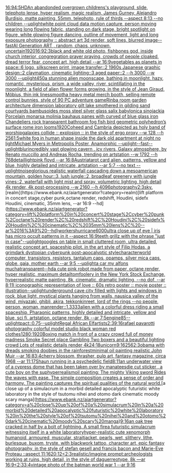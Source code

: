 [16:9](https://www.ebank.nz/aiartgenerator?category=16%3A9)[4:5](https://www.ebank.nz/aiartgenerator?category=4%3A5)[HD](https://www.ebank.nz/aiartgenerator?category=HD)[An abandonded overgrown childrens's playground, slide, telephoto lense, hyper realism, magic realism, James Gurney, Alejandro Burdisio, matte painting, 55mm, telephoto, rule of thirds --aspect 8:13 --no children --uplight](https://www.ebank.nz/aiartgenerator?category=An%20abandonded%20overgrown%20childrens%27s%20playground%2C%20slide%2C%20telephoto%20lense%2C%20hyper%20realism%2C%20magic%20realism%2C%20James%20Gurney%2C%20Alejandro%20Burdisio%2C%20matte%20painting%2C%2055mm%2C%20telephoto%2C%20rule%20of%20thirds%20--aspect%208%3A13%20--no%20children%20--uplight)[white point cloud data motion capture, person moving wearing long flowing fabric,  standing on dark stage, bright spotlight on figure, white glowing figure dancing, outline of movement, light and long exposure photography :: abstract art 3d render, soft lines, blurred image](https://www.ebank.nz/aiartgenerator?category=white%20point%20cloud%20data%20motion%20capture%2C%20person%20moving%20wearing%20long%20flowing%20fabric%2C%20%20standing%20on%20dark%20stage%2C%20bright%20spotlight%20on%20figure%2C%20white%20glowing%20figure%20dancing%2C%20outline%20of%20movement%2C%20light%20and%20long%20exposure%20photography%20%3A%3A%20abstract%20art%203d%20render%2C%20soft%20lines%2C%20blurred%20image)[--fast](https://www.ebank.nz/aiartgenerator?category=--fast)[AI Generation ART , random, chaos, unknown, uncertain](https://www.ebank.nz/aiartgenerator?category=AI%20Generation%20ART%20%2C%20random%2C%20chaos%2C%20unknown%2C%20uncertain)[1920](https://www.ebank.nz/aiartgenerator?category=1920)[16:9](https://www.ebank.nz/aiartgenerator?category=16%3A9)[2:3](https://www.ebank.nz/aiartgenerator?category=2%3A3)[black and white old photo, fishbones god, inside church interior, congregration prayer praying, crowds of people cloaked, dread terror fear, concept art, high detail --ar 16:9](https://www.ebank.nz/aiartgenerator?category=black%20and%20white%20old%20photo%2C%20fishbones%20god%2C%20inside%20church%20interior%2C%20congregration%20prayer%20praying%2C%20crowds%20of%20people%20cloaked%2C%20dread%20terror%20fear%2C%20concept%20art%2C%20high%20detail%20--ar%2016%3A9)[vegetables as planets in space::6 logo, silkscreen print, image transfer::2 1960s Japanese graphic design::2 claymation, cinematic lighting::3 aged paper::2 --h 3000 --w 3000 --uplight](https://www.ebank.nz/aiartgenerator?category=vegetables%20as%20planets%20in%20space%3A%3A6%20logo%2C%20silkscreen%20print%2C%20image%20transfer%3A%3A2%201960s%20Japanese%20graphic%20design%3A%3A2%20claymation%2C%20cinematic%20lighting%3A%3A3%20aged%20paper%3A%3A2%20--h%203000%20--w%203000%20--uplight)[450](https://www.ebank.nz/aiartgenerator?category=450)[a stunning alien moonscape, bathing in moonlight, hazy, romantic, mysterious, prism, a wide valley, river, scintillating in the moonlight, a field of alien flower forms growing, in the style of Jean Giraud, Möbius, thin ink lines](https://www.ebank.nz/aiartgenerator?category=a%20stunning%20alien%20moonscape%2C%20bathing%20in%20moonlight%2C%20hazy%2C%20romantic%2C%20mysterious%2C%20prism%2C%20a%20wide%20valley%2C%20river%2C%20scintillating%20in%20the%20moonlight%2C%20a%20field%20of%20alien%20flower%20forms%20growing%2C%20in%20the%20style%20of%20Jean%20Giraud%2C%20M%C3%B6bius%2C%20thin%20ink%20lines)[smooth](https://www.ebank.nz/aiartgenerator?category=smooth)[a heavy metal merch booth, selling remote control bunnies, style of 90 PC adventure game](https://www.ebank.nz/aiartgenerator?category=a%20heavy%20metal%20merch%20booth%2C%20selling%20remote%20control%20bunnies%2C%20style%20of%2090%20PC%20adventure%20game)[Rinba room garden architecture dimension laboratory gilt lake smothered in gilding sand courtyards bambusoides moss steel silver glass salix babylonica sinojackia Porcelain monarsa molinia bauhaus panes with curved of blue glass iron Chandeliers rock transparent bathroom fog fish bird geometric polyhedron’s surface rome iron looms](https://www.ebank.nz/aiartgenerator?category=Rinba%20room%20garden%20architecture%20dimension%20laboratory%20gilt%20lake%20smothered%20in%20gilding%20sand%20courtyards%20bambusoides%20moss%20steel%20silver%20glass%20salix%20babylonica%20sinojackia%20Porcelain%20monarsa%20molinia%20bauhaus%20panes%20with%20curved%20of%20blue%20glass%20iron%20Chandeliers%20rock%20transparent%20bathroom%20fog%20fish%20bird%20geometric%20polyhedron%E2%80%99s%20surface%20rome%20iron%20looms)[1920](https://www.ebank.nz/aiartgenerator?category=1920)[Coheed and Cambria depicted as holy band of worship](https://www.ebank.nz/aiartgenerator?category=Coheed%20and%20Cambria%20depicted%20as%20holy%20band%20of%20worship)[galaxies collide :: explosion :: in the style of ergo proxy --w 128 --h 256](https://www.ebank.nz/aiartgenerator?category=galaxies%20collide%20%3A%3A%20explosion%20%3A%3A%20in%20the%20style%20of%20ergo%20proxy%20--w%20128%20--h%20256)[1:5](https://www.ebank.nz/aiartgenerator?category=1%3A5)[white fog in human shape inside the dark old apartment at night no light](https://www.ebank.nz/aiartgenerator?category=white%20fog%20in%20human%20shape%20inside%20the%20dark%20old%20apartment%20at%20night%20no%20light)[Michael Myers in Metropolis Poster, Anamorphic --uplight](https://www.ebank.nz/aiartgenerator?category=Michael%20Myers%20in%20Metropolis%20Poster%2C%20Anamorphic%20--uplight)[--fast](https://www.ebank.nz/aiartgenerator?category=--fast)[](https://www.ebank.nz/aiartgenerator?category=)[--uplight](https://www.ebank.nz/aiartgenerator?category=--uplight)[blur](https://www.ebank.nz/aiartgenerator?category=blur)[incredibly vast glowing cavern , icy rivers, Galaxy atmosphere, by Renato muccillo and Andreas Rocha, trending on artstation  --w 1792 --h 768](https://www.ebank.nz/aiartgenerator?category=incredibly%20vast%20glowing%20cavern%20%2C%20icy%20rivers%2C%20Galaxy%20atmosphere%2C%20by%20Renato%20muccillo%20and%20Andreas%20Rocha%2C%20trending%20on%20artstation%20%20--w%201792%20--h%20768)[detail](https://www.ebank.nz/aiartgenerator?category=detail)[light](https://www.ebank.nz/aiartgenerator?category=light)[pink floyd --ar 16:8](https://www.ebank.nz/aiartgenerator?category=pink%20floyd%20--ar%2016%3A8)[Austria](https://www.ebank.nz/aiartgenerator?category=Austria)[tarot card alien, patterns, yellow and blue, highly detailed and intricate, artstation --ar 5:7 --no text --uplight](https://www.ebank.nz/aiartgenerator?category=tarot%20card%20alien%2C%20patterns%2C%20yellow%20and%20blue%2C%20highly%20detailed%20and%20intricate%2C%20artstation%20--ar%205%3A7%20--no%20text%20--uplight)[noise](https://www.ebank.nz/aiartgenerator?category=noise)[glorious realistic waterfall cascading down a mesoamerican mountain, golden hour::3, lush jungle::2, broadleaf greenery with jungle vines::2, waterfall with light mist and spray, volumetric lighting, high detail 4k render, 4k post-processing --w 2160  --h 4096](https://www.ebank.nz/aiartgenerator?category=glorious%20realistic%20waterfall%20cascading%20down%20a%20mesoamerican%20mountain%2C%20golden%20hour%3A%3A3%2C%20lush%20jungle%3A%3A2%2C%20broadleaf%20greenery%20with%20jungle%20vines%3A%3A2%2C%20waterfall%20with%20light%20mist%20and%20spray%2C%20volumetric%20lighting%2C%20high%20detail%204k%20render%2C%204k%20post-processing%20--w%202160%20%20--h%204096)[photography](https://www.ebank.nz/aiartgenerator?category=photography)[2:3](https://www.ebank.nz/aiartgenerator?category=2%3A3)[sky.](https://www.ebank.nz/aiartgenerator?category=sky.)[realm](https://www.ebank.nz/aiartgenerator?category=realm)[lift platform in concert stage,cyber punk,octane render, redshift, Houdini, sidefx Houdini, cinematic, 35mm lens, --ar 16:9 --hd](https://www.ebank.nz/aiartgenerator?category=lift%20platform%20in%20concert%20stage%2Ccyber%20punk%2Coctane%20render%2C%20redshift%2C%20Houdini%2C%20sidefx%20Houdini%2C%20cinematic%2C%2035mm%20lens%2C%20--ar%2016%3A9%20--hd)[workers](https://www.ebank.nz/aiartgenerator?category=workers)[hurricane](https://www.ebank.nz/aiartgenerator?category=hurricane)[6000](https://www.ebank.nz/aiartgenerator?category=6000)[ultra close up of eye |  iris has micro occult patterns in it --aspect 16:9](https://www.ebank.nz/aiartgenerator?category=ultra%20close%20up%20of%20eye%20%7C%20%20iris%20has%20micro%20occult%20patterns%20in%20it%20--aspect%2016%3A9)[teeth grillz with the phrase "just in case"](https://www.ebank.nz/aiartgenerator?category=teeth%20grillz%20with%20the%20phrase%20%22just%20in%20case%22)[--uplight](https://www.ebank.nz/aiartgenerator?category=--uplight)[googles on table in small cluttered room, ultra detailed, realistic concept art. spaceship pilot. in the art style of Filip Hodas, a grimdark dystopian cyberpunk post-apocalyptic style](https://www.ebank.nz/aiartgenerator?category=googles%20on%20table%20in%20small%20cluttered%20room%2C%20ultra%20detailed%2C%20realistic%20concept%20art.%20spaceship%20pilot.%20in%20the%20art%20style%20of%20Filip%20Hodas%2C%20a%20grimdark%20dystopian%20cyberpunk%20post-apocalyptic%20style)[character](https://www.ebank.nz/aiartgenerator?category=character)[world computer, transistors, resistors, tantalum caps, opamps, silver mica caps, globe, gaia, mother earth --ar 9:5 --uplight](https://www.ebank.nz/aiartgenerator?category=world%20computer%2C%20transistors%2C%20resistors%2C%20tantalum%20caps%2C%20opamps%2C%20silver%20mica%20caps%2C%20globe%2C%20gaia%2C%20mother%20earth%20--ar%209%3A5%20--uplight)[a car my alfons mucha](https://www.ebank.nz/aiartgenerator?category=a%20car%20my%20alfons%20mucha)[transparent](https://www.ebank.nz/aiartgenerator?category=transparent)[--hd](https://www.ebank.nz/aiartgenerator?category=--hd)[a cute pink robot made from paper, octane render, hyper realistic, maximum detail](https://www.ebank.nz/aiartgenerator?category=a%20cute%20pink%20robot%20made%20from%20paper%2C%20octane%20render%2C%20hyper%20realistic%2C%20maximum%20detail)[tomfoolery in the New York Stock Exchange, hyperrealistic matte painting, 8k, cinematic, dramatic lighting, --no dof, --ar 8:11](https://www.ebank.nz/aiartgenerator?category=tomfoolery%20in%20the%20New%20York%20Stock%20Exchange%2C%20hyperrealistic%20matte%20painting%2C%208k%2C%20cinematic%2C%20dramatic%20lighting%2C%20--no%20dof%2C%20--ar%208%3A11)[I iconographic representation of love :: 60s retro poster :: movie poster :: illustration](https://www.ebank.nz/aiartgenerator?category=I%20iconographic%20representation%20of%20love%20%3A%3A%2060s%20retro%20poster%20%3A%3A%20movie%20poster%20%3A%3A%20illustration)[--uplight](https://www.ebank.nz/aiartgenerator?category=--uplight)[underground cave city filled with lights and windows in rock, blue light, mystical plants hanging from walls, nausica valley of the wind, miyazaki, ghibli, akira, tekkonkinreet, lord of the rings --no people, person, woman, man](https://www.ebank.nz/aiartgenerator?category=underground%20cave%20city%20filled%20with%20lights%20and%20windows%20in%20rock%2C%20blue%20light%2C%20mystical%20plants%20hanging%20from%20walls%2C%20nausica%20valley%20of%20the%20wind%2C%20miyazaki%2C%20ghibli%2C%20akira%2C%20tekkonkinreet%2C%20lord%20of%20the%20rings%20--no%20people%2C%20person%2C%20woman%2C%20man)[render::1.3333](https://www.ebank.nz/aiartgenerator?category=render%3A%3A1.3333)[alien with a colorful dress riding a small spaceship, Pharaonic patterns, highly detailed and intricate, yellow and blue, sci fi, artstation, octane render, 8k --ar 7:5](https://www.ebank.nz/aiartgenerator?category=alien%20with%20a%20colorful%20dress%20riding%20a%20small%20spaceship%2C%20Pharaonic%20patterns%2C%20highly%20detailed%20and%20intricate%2C%20yellow%20and%20blue%2C%20sci%20fi%2C%20artstation%2C%20octane%20render%2C%208k%20--ar%207%3A5)[engine](https://www.ebank.nz/aiartgenerator?category=engine)[85](https://www.ebank.nz/aiartgenerator?category=85)[--uplight](https://www.ebank.nz/aiartgenerator?category=--uplight)[pact](https://www.ebank.nz/aiartgenerator?category=pact)[::0.75](https://www.ebank.nz/aiartgenerator?category=%3A%3A0.75)[--uplight](https://www.ebank.nz/aiartgenerator?category=--uplight)[Regal African Elf](https://www.ebank.nz/aiartgenerator?category=Regal%20African%20Elf)[artists](https://www.ebank.nz/aiartgenerator?category=artists)[2:3](https://www.ebank.nz/aiartgenerator?category=2%3A3)[9:16](https://www.ebank.nz/aiartgenerator?category=9%3A16)[rafael pavarotti photography colorful model studio black woman red clothes](https://www.ebank.nz/aiartgenerator?category=rafael%20pavarotti%20photography%20colorful%20model%20studio%20black%20woman%20red%20clothes)[1280:1920](https://www.ebank.nz/aiartgenerator?category=1280%3A1920)[Boxing match in front of a crazy crowd full of money madness Smoke Secret place Gambling Two boxers and a beautiful lighting crowd Lots of realistic details render 4k](https://www.ebank.nz/aiartgenerator?category=Boxing%20match%20in%20front%20of%20a%20crazy%20crowd%20full%20of%20money%20madness%20Smoke%20Secret%20place%20Gambling%20Two%20boxers%20and%20a%20beautiful%20lighting%20crowd%20Lots%20of%20realistic%20details%20render%204k)[24:18](https://www.ebank.nz/aiartgenerator?category=24%3A18)[](https://www.ebank.nz/aiartgenerator?category=)[unicorn](https://www.ebank.nz/aiartgenerator?category=unicorn)[9:16](https://www.ebank.nz/aiartgenerator?category=9%3A16)[256](https://www.ebank.nz/aiartgenerator?category=256)[2:3](https://www.ebank.nz/aiartgenerator?category=2%3A3)[obama with dreads smoking doobies in the rainforest](https://www.ebank.nz/aiartgenerator?category=obama%20with%20dreads%20smoking%20doobies%20in%20the%20rainforest)[minimal oil painting realistic John Muir --ar 16:8](https://www.ebank.nz/aiartgenerator?category=minimal%20oil%20painting%20realistic%20John%20Muir%20--ar%2016%3A8)[3:4](https://www.ebank.nz/aiartgenerator?category=3%3A4)[cherry blossom, thrasher, pulp art, fantasy magazine, circa 1968 --ar 11:17](https://www.ebank.nz/aiartgenerator?category=cherry%20blossom%2C%20thrasher%2C%20pulp%20art%2C%20fantasy%20magazine%2C%20circa%201968%20--ar%2011%3A17)[Shaun running in a psychedelic field](https://www.ebank.nz/aiartgenerator?category=Shaun%20running%20in%20a%20psychedelic%20field)[8:11](https://www.ebank.nz/aiartgenerator?category=8%3A11)[an underwater view of a cypress dome that has been taken over by manatees](https://www.ebank.nz/aiartgenerator?category=an%20underwater%20view%20of%20a%20cypress%20dome%20that%20has%20been%20taken%20over%20by%20manatees)[die cut sticker , a cute boy on the sup](https://www.ebank.nz/aiartgenerator?category=die%20cut%20sticker%20%2C%20a%20cute%20boy%20on%20the%20sup)[hyperrealism](https://www.ebank.nz/aiartgenerator?category=hyperrealism)[oil painting: The mighty Viking sword Rides the waves with ease.  The simple composition creates a sense of order and harmony. The painting captures the spiritual qualities of the natural world.](https://www.ebank.nz/aiartgenerator?category=oil%20painting%3A%20The%20mighty%20Viking%20sword%20Rides%20the%20waves%20with%20ease.%20%20The%20simple%20composition%20creates%20a%20sense%20of%20order%20and%20harmony.%20The%20painting%20captures%20the%20spiritual%20qualities%20of%20the%20natural%20world.)[a close up of a simulacrum in a morbid detailed apocalyptic futuristic white laboratory in the style of tsutomu nihei and otomo dark cinematic moody scary manga](https://www.ebank.nz/aiartgenerator?category=a%20close%20up%20of%20a%20simulacrum%20in%20a%20morbid%20detailed%20apocalyptic%20futuristic%20white%20laboratory%20in%20the%20style%20of%20tsutomu%20nihei%20and%20otomo%20dark%20cinematic%20moody%20scary%20manga)[9:16](https://www.ebank.nz/aiartgenerator?category=9%3A16)[an oak tree cracked in half by a bolt of lightning. A small fire](https://www.ebank.nz/aiartgenerator?category=an%20oak%20tree%20cracked%20in%20half%20by%20a%20bolt%20of%20lightning.%20A%20small%20fire)[a futuristic simulacrum witnessing itself in a white laboratory](https://www.ebank.nz/aiartgenerator?category=a%20futuristic%20simulacrum%20witnessing%20itself%20in%20a%20white%20laboratory)[hyper-realistic cute xenomorph humanoid, armoured, muscular, straitjacket, pearls, wet, slithery, lithe, burlesque, buxom, tryste, with blackwork tattoo, character art, epic fantasy photography, in the style of stefan gesell and francis bacon and Marie-Eve Proteau ::aspect 11:16](https://www.ebank.nz/aiartgenerator?category=hyper-realistic%20cute%20xenomorph%20humanoid%2C%20armoured%2C%20muscular%2C%20straitjacket%2C%20pearls%2C%20wet%2C%20slithery%2C%20lithe%2C%20burlesque%2C%20buxom%2C%20tryste%2C%20with%20blackwork%20tattoo%2C%20character%20art%2C%20epic%20fantasy%20photography%2C%20in%20the%20style%20of%20stefan%20gesell%20and%20francis%20bacon%20and%20Marie-Eve%20Proteau%20%3A%3Aaspect%2011%3A16)[20:12](https://www.ebank.nz/aiartgenerator?category=20%3A12)[<2:3](https://www.ebank.nz/aiartgenerator?category=%3C2%3A3)[realistic](https://www.ebank.nz/aiartgenerator?category=realistic)[/imagine prompt:archeologists working at ruins, high detail, in the style of daguerreotype, 8k —ar 16:9](https://www.ebank.nz/aiartgenerator?category=/imagine%20prompt%3Aarcheologists%20working%20at%20ruins%2C%20high%20detail%2C%20in%20the%20style%20of%20daguerreotype%2C%208k%20%E2%80%94ar%2016%3A9)[<2:3](https://www.ebank.nz/aiartgenerator?category=%3C2%3A3)[3:4](https://www.ebank.nz/aiartgenerator?category=3%3A4)[vintage photo of the batman world war 1 --ar 9:16](https://www.ebank.nz/aiartgenerator?category=vintage%20photo%20of%20the%20batman%20world%20war%201%20--ar%209%3A16)